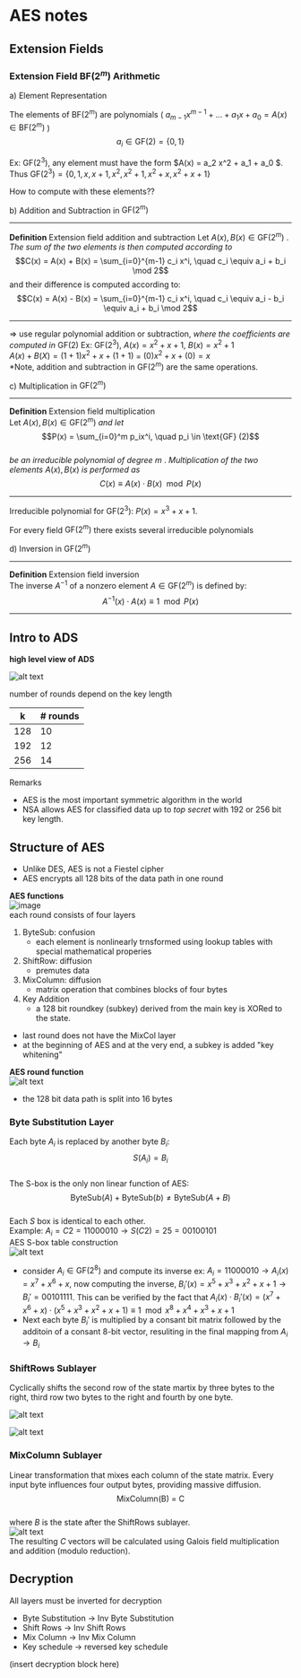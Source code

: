 # AES notes

##  Extension Fields

### Extension Field $\text{BF}(2^m)$ Arithmetic

a) Element Representation

The elements of $\text{BF}(2^m)$ are polynomials ( $a_{m-1}x^{m-1} + \dots + a_1 x + a_0 = A(x) \in \text{BF}(2^m)$ )
$$a_i \in \text{GF}(2) = \{0,1\}$$

Ex: $\text{GF}(2^3)$, any element must have the form $A(x) = a_2 x^2 + a_1 + a_0 $.
Thus $\text{GF}(2^3) = \{0, 1, x, x+1, x^2, x^2+1, x^2+x, x^2 +x + 1\}$

How to compute with these elements??

b) Addition and Subtraction in $\text{GF}(2^m)$

---

**Definition** Extension field addition and subtraction
Let $A(x), B(x) \in \text{GF}(2^m)$ . *The sum of the two elements is then computed according to*
$$C(x) = A(x) + B(x) = \sum_{i=0}^{m-1} c_i x^i, \quad c_i \equiv a_i + b_i \mod 2$$
and their difference is computed according to:
$$C(x) = A(x) - B(x) = \sum_{i=0}^{m-1} c_i x^i, \quad c_i \equiv a_i - b_i \equiv a_i + b_i \mod 2$$

---
=> use regular polynomial addition or subtraction, *where the coefficients are computed in* $\text{GF}(2)$ 
Ex: $\text{GF}(2^3)$, $A(x) =x^2+x+1$, $B(x) = x^2 + 1$  
$A(x) + B(X) = (1+1) x^2 + x + (1+1)$ = $(0) x^2 + x + (0) = x$  
*Note, addition and subtraction in $\text{GF}(2^m)$ are the same operations.  
  
c) Multiplication in $\text{GF}(2^m)$  

---
**Definition** Extension field multiplication  
Let $A(x), B(x) \in \text{GF}(2^m)$ *and let*
$$P(x) = \sum_{i=0}^m p_ix^i, \quad p_i \in \text{GF} (2)$$  
*be an irreducible polynomial of degree* $m$ . *Multiplication of the two elements* $A(x), B(x)$ *is performed as*
$$C(x) \equiv A(x) \cdot B(x) \mod P(x)$$

---
Irreducible polynomial for $\text{GF}(2^3)$: $P(x) = x^3 +x + 1$.

For every field $\text{GF}(2^m)$ there exists several irreducible polynomials

d) Inversion in $\text{GF}(2^m)$  

---
**Definition** Extension field inversion  
The inverse $A^{-1}$ of a nonzero element $A \in \text{GF}(2^m)$ is defined by:
$$A^{-1}(x) \cdot A(x) \equiv 1 \mod P(x)$$

---

## Intro to ADS

**high level view of ADS**  

![alt text](/images/aesHighLevel.png)

number of rounds depend on the key length

| k   | # rounds |
| --- | -------- |
| 128 | 10       |
| 192 | 12       |
| 256 | 14       |

Remarks

- AES is the most important symmetric algorithm in the world
- NSA allows AES for classified data up to *top secret* with 192 or 256 bit key length.

## Structure of AES

- Unlike DES, AES is not a Fiestel cipher
- AES encrypts all 128 bits of the data path in one round  

**AES functions**  
![image](/images/aesBlock.png)  
each round consists of four layers

1) ByteSub: confusion
    - each element is nonlinearly trnsformed using lookup tables with special mathematical properies
2) ShiftRow: diffusion
    - premutes data
3) MixColumn: diffusion
    - matrix operation that combines blocks of four bytes
4) Key Addition
    - a 128 bit roundkey (subkey) derived from the main key is XORed to the state.

- last round does not have the MixCol layer  
- at the beginning of AES and at the very end, a subkey is added "key whitening"

**AES round function**  
![alt text](/images/image.png)  

- the 128 bit data path is split into 16 bytes

### Byte Substitution Layer

Each byte $A_i$ is replaced by another byte $B_i$:  
$$S(A_i) = B_i$$  
The S-box is the only non linear function of AES:
$$\text{ByteSub}(A)+\text{ByteSub}(b) \neq \text{ByteSub}(A+B)$$  
Each $S$ box is identical to each other.  
Example: $A_i = C2 = 1100 0010 \rightarrow S(C2) = 25 = 0010 0101$  
AES S-box table construction  
![alt text](/images/image-3.png)  

- consider $A_i \in \text{GF}(2^8)$ and compute its inverse
ex: $A_i = 1100 0010 \rightarrow A_i(x) = x^7 +x^6+x$, now computing the inverse, $B_i '(x) = x^5 + x^3 +x^2 + x + 1 \rightarrow B_i' = 0010 1111$. This can be verified by the fact that $A_i(x) \cdot B_i'(x) = (x^7 +x^6 + x) \cdot (x^5 + x^3 +x^2 + x + 1) \equiv 1 \mod x^8 + x^4 + x^3 + x + 1$  
- Next each byte $B_i'$ is multiplied by a consant bit matrix followed by the additoin of a consant 8-bit vector, resuliting in the final mapping from $A_i \rightarrow B_i$

### ShiftRows Sublayer

Cyclically shifts the second row of the state martix by three bytes to the right, third row two bytes to the right and fourth by one byte.

![alt text](/images/image-1.png)

![alt text](/images/image-2.png)

### MixColumn Sublayer

Linear transformation that mixes each column of the state matrix. Every input byte influences four output bytes, providing massive diffusion.
$$\text{MixColumn(B) = C}$$  
where $B$ is the state after the ShiftRows sublayer.  
![alt text](/images/image-4.png)  
The resulting $C$ vectors will be calculated using Galois field multiplication and addition (modulo reduction).  

## Decryption  

All layers must be inverted for decryption

- Byte Substitution -> Inv Byte  Substitution
- Shift Rows -> Inv Shift Rows 
- Mix Column -> Inv Mix Column
- Key schedule -> reversed key schedule

(insert decryption block here)

